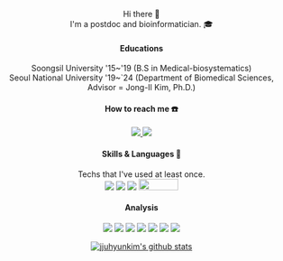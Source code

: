 <div align="center">



  Hi there 👋    
  I'm a postdoc and bioinformatician. :mortar_board:   


  #### Educations 
  Soongsil University '15~'19 (B.S in Medical-biosystematics)         
  Seoul National University '19~`24 (Department of Biomedical Sciences, Advisor = Jong-Il Kim, Ph.D.)
  
  #### How to reach me :telephone:
  <a href="https://mail.google.com/mail/?view=cm&amp;fs=1&amp;to=juhyun.kim.0203@gmail.com" target="_blank"><img src="https://img.shields.io/badge/juhyun.kim.0203@gmail.com-DB4437?style=flat-square&logo=gmail&logoColor=white"/>
  </a>
  <a href="https://twitter.com/juhyunk_" target="_blank"><img src="https://img.shields.io/badge/juhyunk__-00ACEE?style=flat-square&logo=X&logoColor=white"/>
  </a>

  #### Skills & Languages :wrench:
  Techs that I've used at least once.  
  <img src="https://img.shields.io/badge/python-FFD43B?style=flat-square&logo=python&logoColor=white"/>
  <img src="https://img.shields.io/badge/R-4285F4?style=flat-square&logo=R&logoColor=white"/>
  <img src="https://img.shields.io/badge/bash-4EAA25?style=flat-square&logo=GNOMETerminal&logoColor=white"/> 
  <img src="https://img.shields.io/badge/-Julia-9558B2?style=for-the-badge&logo=julia&logoColor=white" width="70" height="20"/>

  
  #### Analysis
  <img src="https://img.shields.io/badge/GWAS-FFF4DF?style=flat-square"/>
  <img src="https://img.shields.io/badge/GWIS-FFF4DF?style=flat-square"/>
  <img src="https://img.shields.io/badge/single%20cell%20eQTL-FFF4DF?style=flat-square"/>
  <img src="https://img.shields.io/badge/scRNA%20seq-FFF4DF?style=flat-square"/>
  <img src="https://img.shields.io/badge/snATAC%20seq-FFF4DF?style=flat-square"/>
  <img src="https://img.shields.io/badge/Visium-FFF4DF?style=flat-square"/>
  <img src="https://img.shields.io/badge/Graph_Genome-FFF4DF?style=flat-square"/>

  </a>
          
           
  [![jjuhyunkim's github stats](https://github-readme-stats.vercel.app/api/top-langs/?username=jjuhyunkim&show_icons=true&hide_border=true&title_color=004386&icon_color=004386&layout=compact)](https://github.com/jjuhyunkim)


</a>
</div>
